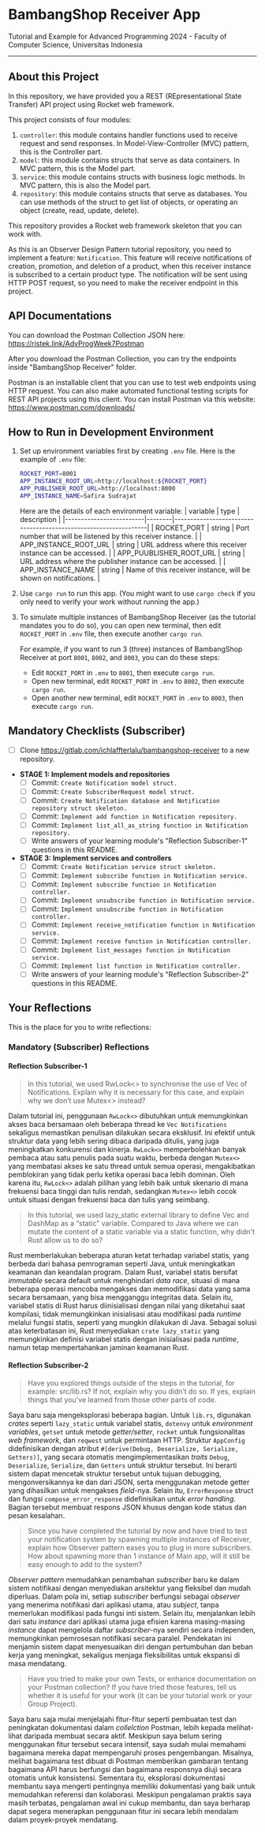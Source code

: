 # BambangShop Receiver App
Tutorial and Example for Advanced Programming 2024 - Faculty of Computer Science, Universitas Indonesia

---

## About this Project
In this repository, we have provided you a REST (REpresentational State Transfer) API project using Rocket web framework.

This project consists of four modules:
1.  `controller`: this module contains handler functions used to receive request and send responses.
    In Model-View-Controller (MVC) pattern, this is the Controller part.
2.  `model`: this module contains structs that serve as data containers.
    In MVC pattern, this is the Model part.
3.  `service`: this module contains structs with business logic methods.
    In MVC pattern, this is also the Model part.
4.  `repository`: this module contains structs that serve as databases.
    You can use methods of the struct to get list of objects, or operating an object (create, read, update, delete).

This repository provides a Rocket web framework skeleton that you can work with.

As this is an Observer Design Pattern tutorial repository, you need to implement a feature: `Notification`.
This feature will receive notifications of creation, promotion, and deletion of a product, when this receiver instance is subscribed to a certain product type.
The notification will be sent using HTTP POST request, so you need to make the receiver endpoint in this project.

## API Documentations

You can download the Postman Collection JSON here: https://ristek.link/AdvProgWeek7Postman

After you download the Postman Collection, you can try the endpoints inside "BambangShop Receiver" folder.

Postman is an installable client that you can use to test web endpoints using HTTP request.
You can also make automated functional testing scripts for REST API projects using this client.
You can install Postman via this website: https://www.postman.com/downloads/

## How to Run in Development Environment
1.  Set up environment variables first by creating `.env` file.
    Here is the example of `.env` file:
    ```bash
    ROCKET_PORT=8001
    APP_INSTANCE_ROOT_URL=http://localhost:${ROCKET_PORT}
    APP_PUBLISHER_ROOT_URL=http://localhost:8000
    APP_INSTANCE_NAME=Safira Sudrajat
    ```
    Here are the details of each environment variable:
    | variable                | type   | description                                                     |
    |-------------------------|--------|-----------------------------------------------------------------|
    | ROCKET_PORT             | string | Port number that will be listened by this receiver instance.    |
    | APP_INSTANCE_ROOT_URL   | string | URL address where this receiver instance can be accessed.       |
    | APP_PUUBLISHER_ROOT_URL | string | URL address where the publisher instance can be accessed.       |
    | APP_INSTANCE_NAME       | string | Name of this receiver instance, will be shown on notifications. |
2.  Use `cargo run` to run this app.
    (You might want to use `cargo check` if you only need to verify your work without running the app.)
3.  To simulate multiple instances of BambangShop Receiver (as the tutorial mandates you to do so),
    you can open new terminal, then edit `ROCKET_PORT` in `.env` file, then execute another `cargo run`.

    For example, if you want to run 3 (three) instances of BambangShop Receiver at port `8001`, `8002`, and `8003`, you can do these steps:
    -   Edit `ROCKET_PORT` in `.env` to `8001`, then execute `cargo run`.
    -   Open new terminal, edit `ROCKET_PORT` in `.env` to `8002`, then execute `cargo run`.
    -   Open another new terminal, edit `ROCKET_PORT` in `.env` to `8003`, then execute `cargo run`.

## Mandatory Checklists (Subscriber)
-   [ ] Clone https://gitlab.com/ichlaffterlalu/bambangshop-receiver to a new repository.
-   **STAGE 1: Implement models and repositories**
    -   [ ] Commit: `Create Notification model struct.`
    -   [ ] Commit: `Create SubscriberRequest model struct.`
    -   [ ] Commit: `Create Notification database and Notification repository struct skeleton.`
    -   [ ] Commit: `Implement add function in Notification repository.`
    -   [ ] Commit: `Implement list_all_as_string function in Notification repository.`
    -   [ ] Write answers of your learning module's "Reflection Subscriber-1" questions in this README.
-   **STAGE 3: Implement services and controllers**
    -   [ ] Commit: `Create Notification service struct skeleton.`
    -   [ ] Commit: `Implement subscribe function in Notification service.`
    -   [ ] Commit: `Implement subscribe function in Notification controller.`
    -   [ ] Commit: `Implement unsubscribe function in Notification service.`
    -   [ ] Commit: `Implement unsubscribe function in Notification controller.`
    -   [ ] Commit: `Implement receive_notification function in Notification service.`
    -   [ ] Commit: `Implement receive function in Notification controller.`
    -   [ ] Commit: `Implement list_messages function in Notification service.`
    -   [ ] Commit: `Implement list function in Notification controller.`
    -   [ ] Write answers of your learning module's "Reflection Subscriber-2" questions in this README.

## Your Reflections
This is the place for you to write reflections:

### Mandatory (Subscriber) Reflections

#### Reflection Subscriber-1
> In this tutorial, we used RwLock<> to synchronise the use of Vec of Notifications. Explain why it is necessary for this case, and explain why we don’t use Mutex<> instead?

Dalam tutorial ini, penggunaan `RwLock<>` dibutuhkan untuk memungkinkan akses baca bersamaan oleh beberapa thread ke `Vec Notifications` sekaligus memastikan penulisan dilakukan secara eksklusif. Ini efektif untuk struktur data yang lebih sering dibaca daripada ditulis, yang juga meningkatkan konkurensi dan kinerja. `RwLock<>` memperbolehkan banyak pembaca atau satu penulis pada suatu waktu, berbeda dengan `Mutex<>` yang membatasi akses ke satu thread untuk semua operasi, mengakibatkan pemblokiran yang tidak perlu ketika operasi baca lebih dominan. Oleh karena itu, `RwLock<>` adalah pilihan yang lebih baik untuk skenario di mana frekuensi baca tinggi dan tulis rendah, sedangkan `Mutex<>` lebih cocok untuk situasi dengan frekuensi baca dan tulis yang seimbang.

> In this tutorial, we used lazy_static external library to define Vec and DashMap as a “static” variable. Compared to Java where we can mutate the content of a static variable via a static function, why didn't Rust allow us to do so?

Rust memberlakukan beberapa aturan ketat terhadap variabel statis, yang berbeda dari bahasa pemrograman seperti Java, untuk meningkatkan keamanan dan keandalan program. Dalam Rust, variabel statis bersifat _immutable_ secara default untuk menghindari _data race_, situasi di mana beberapa operasi mencoba mengakses dan memodifikasi data yang sama secara bersamaan, yang bisa mengganggu integritas data. Selain itu, variabel statis di Rust harus diinisialisasi dengan nilai yang diketahui saat kompilasi, tidak memungkinkan inisialisasi atau modifikasi pada _runtime_ melalui fungsi statis, seperti yang mungkin dilakukan di Java. Sebagai solusi atas keterbatasan ini, Rust menyediakan `crate lazy_static` yang memungkinkan definisi variabel statis dengan inisialisasi pada _runtime_, namun tetap mempertahankan jaminan keamanan Rust. 

#### Reflection Subscriber-2

> Have you explored things outside of the steps in the tutorial, for example: src/lib.rs? If not, explain why you didn’t do so. If yes, explain things that you’ve learned from those other parts of code.

Saya baru saja mengeksplorasi beberapa bagian. Untuk `lib.rs`, digunakan _crates_ seperti `lazy_static` untuk variabel statis, `dotenvy` untuk _environment variables_, `getset` untuk metode _getter/setter_, `rocket` untuk fungsionalitas _web framework_, dan `reqwest` untuk permintaan HTTP. Struktur `AppConfig` didefinisikan dengan atribut `#[derive(Debug, Deserialize, Serialize, Getters)]`, yang secara otomatis mengimplementasikan _traits_ `Debug`, `Deserialize`, `Serialize`, dan `Getters` untuk struktur tersebut. Ini berarti sistem dapat mencetak struktur tersebut untuk tujuan debugging, mengonversikannya ke dan dari JSON, serta menggunakan metode getter yang dihasilkan untuk mengakses _field_-nya. Selain itu, `ErrorResponse` struct dan fungsi `compose_error_response` didefinisikan untuk _error handling_. Bagian tersebut membuat respons JSON khusus dengan kode status dan pesan kesalahan.

> Since you have completed the tutorial by now and have tried to test your notification system by spawning multiple instances of Receiver, explain how Observer pattern eases you to plug in more subscribers. How about spawning more than 1 instance of Main app, will it still be easy enough to add to the system?

_Observer pattern_ memudahkan penambahan _subscriber_ baru ke dalam sistem notifikasi dengan menyediakan arsitektur yang fleksibel dan mudah diperluas. Dalam pola ini, setiap _subscriber_ berfungsi sebagai _observer_ yang menerima notifikasi dari aplikasi utama, atau _subject_, tanpa memerlukan modifikasi pada fungsi inti sistem. Selain itu, menjalankan lebih dari satu _instance_ dari aplikasi utama juga efisien karena masing-masing _instance_ dapat mengelola daftar _subscriber_-nya sendiri secara independen, memungkinkan pemrosesan notifikasi secara paralel. Pendekatan ini menjamin sistem dapat menyesuaikan diri dengan pertumbuhan dan beban kerja yang meningkat, sekaligus menjaga fleksibilitas untuk ekspansi di masa mendatang.

> Have you tried to make your own Tests, or enhance documentation on your Postman collection? If you have tried those features, tell us whether it is useful for your work (it can be your tutorial work or your Group Project).

Saya baru saja mulai menjelajahi fitur-fitur seperti pembuatan test dan peningkatan dokumentasi dalam _collelction_ Postman, lebih kepada melihat-lihat daripada membuat secara aktif. Meskipun saya belum sering menggunakan fitur tersebut secara intensif, saya sudah mulai memahami bagaimana mereka dapat mempengaruhi proses pengembangan. Misalnya, melihat bagaimana test dibuat di Postman memberikan gambaran tentang bagaimana API harus berfungsi dan bagaimana responsnya diuji secara otomatis untuk konsistensi. Sementara itu, eksplorasi dokumentasi membantu saya mengerti pentingnya memiliki dokumentasi yang baik untuk memudahkan referensi dan kolaborasi. Meskipun pengalaman praktis saya masih terbatas, pengalaman awal ini cukup membantu, dan saya berharap dapat segera menerapkan penggunaan fitur ini secara lebih mendalam dalam proyek-proyek mendatang.
